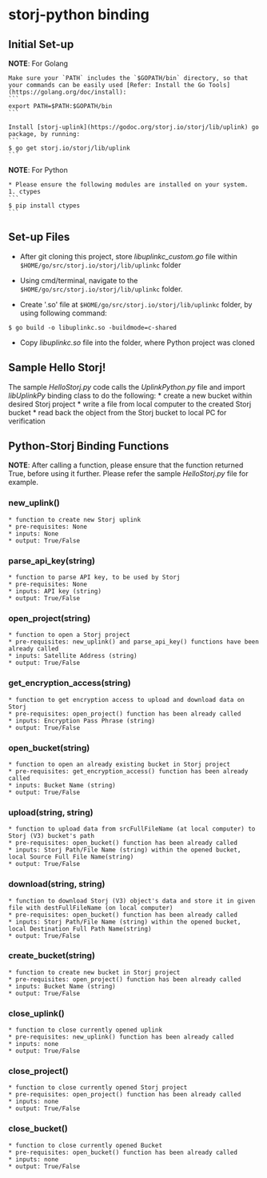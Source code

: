 # storj-python binding

## Initial Set-up

**NOTE**: For Golang

    Make sure your `PATH` includes the `$GOPATH/bin` directory, so that your commands can be easily used [Refer: Install the Go Tools](https://golang.org/doc/install):
    ```
    export PATH=$PATH:$GOPATH/bin
    ```

    Install [storj-uplink](https://godoc.org/storj.io/storj/lib/uplink) go package, by running:
    ```
    $ go get storj.io/storj/lib/uplink
    ```

**NOTE**: For Python 

    * Please ensure the following modules are installed on your system.
	1. ctypes
    ```
    $ pip install ctypes
    ```


## Set-up Files

* After git cloning this project, store *libuplinkc_custom.go* file within ```$HOME/go/src/storj.io/storj/lib/uplinkc``` folder

* Using cmd/terminal, navigate to the ```$HOME/go/src/storj.io/storj/lib/uplinkc``` folder.

* Create '.so' file at  ```$HOME/go/src/storj.io/storj/lib/uplinkc``` folder, by using following command:
```
$ go build -o libuplinkc.so -buildmode=c-shared 
```

* Copy *libuplinkc.so* file into the folder, where Python project was cloned



## Sample Hello Storj!
The sample *HelloStorj.py* code calls the *UplinkPython.py* file and import *libUplinkPy* binding class to do the following:
    * create a new bucket within desired Storj project
    * write a file from local computer to the created Storj bucket
    * read back the object from the Storj bucket to local PC for verification


## Python-Storj Binding Functions

**NOTE**: After calling a function, please ensure that the function returned True, before using it further. Please refer the sample *HelloStorj.py* file for example.

### new_uplink()
    * function to create new Storj uplink
    * pre-requisites: None
    * inputs: None
    * output: True/False

### parse_api_key(string)
    * function to parse API key, to be used by Storj
    * pre-requisites: None
    * inputs: API key (string)
    * output: True/False

### open_project(string)
    * function to open a Storj project
    * pre-requisites: new_uplink() and parse_api_key() functions have been already called
    * inputs: Satellite Address (string)
    * output: True/False

### get_encryption_access(string)
    * function to get encryption access to upload and download data on Storj
    * pre-requisites: open_project() function has been already called
    * inputs: Encryption Pass Phrase (string)
    * output: True/False

### open_bucket(string)
    * function to open an already existing bucket in Storj project
    * pre-requisites: get_encryption_access() function has been already called
    * inputs: Bucket Name (string)
    * output: True/False

### upload(string, string)
    * function to upload data from srcFullFileName (at local computer) to Storj (V3) bucket's path
    * pre-requisites: open_bucket() function has been already called
    * inputs: Storj Path/File Name (string) within the opened bucket, local Source Full File Name(string)
    * output: True/False

### download(string, string)
    * function to download Storj (V3) object's data and store it in given file with destFullFileName (on local computer)
    * pre-requisites: open_bucket() function has been already called
    * inputs: Storj Path/File Name (string) within the opened bucket, local Destination Full Path Name(string)
    * output: True/False

### create_bucket(string)
    * function to create new bucket in Storj project
    * pre-requisites: open_project() function has been already called
    * inputs: Bucket Name (string)
    * output: True/False

### close_uplink()
    * function to close currently opened uplink
    * pre-requisites: new_uplink() function has been already called
    * inputs: none
    * output: True/False

### close_project()
    * function to close currently opened Storj project
    * pre-requisites: open_project() function has been already called
    * inputs: none
    * output: True/False

### close_bucket()
    * function to close currently opened Bucket
    * pre-requisites: open_bucket() function has been already called
    * inputs: none
    * output: True/False
